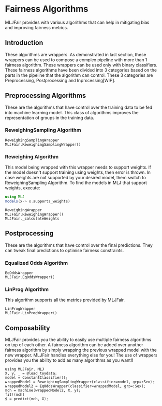 # Fairness Algorithms
MLJFair provides with various algorithms that can help in mitigating bias and improving fairness metrics.

## Introduction
These algorithms are wrappers.
As demonstrated in last section, these wrappers can be used to compose a complex pipeline with more than 1 fairness algorithm.
These wrappers can be used only with binary classifiers.
These fairness algorithms have been divided into 3 categories based on the parts in the pipeline that the algorithm can control. These 3 categories are Preprocessing, Postprocessing and Inprocessing[WIP].

## Preprocessing Algorithms
These are the algorithms that have control over the training data to be fed into machine learning model.
This class of algorithms improves the representation of groups in the training data.

### ReweighingSampling Algorithm
```@docs
ReweighingSamplingWrapper
MLJFair.ReweighingSamplingWrapper()
```

### Reweighing Algorithm
This model being wrapped with this wrapper needs to support weights. If the model doesn't support training using weights, then error is thrown. In case weights are not supported by your desired model, them switch to ReweighingSampling Algorithm.
To find the models in MLJ that support weights, execute:
```julia
using MLJ
models(x-> x.supports_weights)
```
```@docs
ReweighingWrapper
MLJFair.ReweighingWrapper()
MLJFair._calculateWeights
```

## Postprocessing
These are the algorithms that have control over the final predictions. They can tweak final predictions to optimise fairness constraints.

### Equalized Odds Algorithm
```@docs
EqOddsWrapper
MLJFair.EqOddsWrapper()
```

### LinProg Algorithm
This algorithm supports all the metrics provided by MLJFair.
```@docs
LinProgWrapper
MLJFair.LinProgWrapper()
```

## Composability

MLJFair provides you the ability to easily use multiple fairness algorithms on top of each other.
A fairness algorithm can be added over another fairness algorithm by simply wrapping the previous wrapped model with the new wrapper. MLJFair handles everything else for you!
The use of wrappers provides you the ability to add as many algorithms as you want!!

```@repl
using MLJFair, MLJ
X, y, _ = @load_toydata;
model = ConstantClassifier();
wrappedModel = ReweighingSamplingWrapper(classifier=model, grp=:Sex);
wrappedModel2 = EqOddsWrapper(classifier=wrappedModel, grp=:Sex);
mch = machine(wrappedModel2, X, y);
fit!(mch)
ŷ = predict(mch, X);
```

